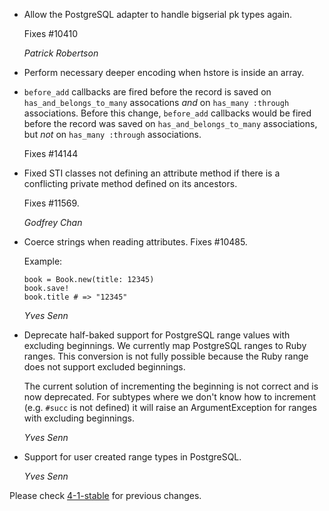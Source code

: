 *   Allow the PostgreSQL adapter to handle bigserial pk types again.

    Fixes #10410

    *Patrick Robertson*

*   Perform necessary deeper encoding when hstore is inside an array.

* `before_add` callbacks are fired before the record is saved on
  `has_and_belongs_to_many` assocations *and* on `has_many :through`
  associations.  Before this change, `before_add` callbacks would be fired
  before the record was saved on `has_and_belongs_to_many` associations, but
  *not* on `has_many :through` associations.

  Fixes #14144

*   Fixed STI classes not defining an attribute method if there is a
    conflicting private method defined on its ancestors.

    Fixes #11569.

    *Godfrey Chan*

*   Coerce strings when reading attributes.
    Fixes #10485.

    Example:

        book = Book.new(title: 12345)
        book.save!
        book.title # => "12345"

    *Yves Senn*

*   Deprecate half-baked support for PostgreSQL range values with excluding beginnings.
    We currently map PostgreSQL ranges to Ruby ranges. This conversion is not fully
    possible because the Ruby range does not support excluded beginnings.

    The current solution of incrementing the beginning is not correct and is now
    deprecated. For subtypes where we don't know how to increment (e.g. `#succ`
    is not defined) it will raise an ArgumentException for ranges with excluding
    beginnings.

    *Yves Senn*

*   Support for user created range types in PostgreSQL.

    *Yves Senn*

Please check [4-1-stable](https://github.com/rails/rails/blob/4-1-stable/activerecord/CHANGELOG.md) for previous changes.
